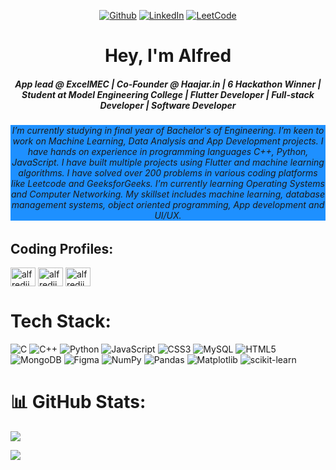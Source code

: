 <div >

 

<p align="center">
 <a href="https://github.com/alffy007" target="_blank"><img alt="Github" src="https://img.shields.io/badge/GitHub-%2312100E.svg?&style=for-the-badge&logo=Github&logoColor=white" /></a> 
 <a href="https://www.linkedin.com/in/alfredjimmy/" target="_blank"><img alt="LinkedIn" src="https://img.shields.io/badge/linkedin-%230077B5.svg?&style=for-the-badge&logo=linkedin&logoColor=white" /></a> 
 <a href="https://leetcode.com/alfredjimmyaj007/" target="_blank"><img alt="LeetCode" src="https://img.shields.io/badge/LeetCode-000000?style=for-the-badge&logo=LeetCode&logoColor=" /></a>

</p>
 
</p>
<div> 


<h1 align="center">Hey, I'm Alfred</h1>
<h5 align="center">App lead @ ExcelMEC | Co-Founder @ Haajar.in | 6 Hackathon Winner | Student at Model Engineering College | Flutter Developer | Full-stack Developer | Software Developer</h5>
<h6 align= "center" style="background-color:DodgerBlue;"> I’m currently studying in final year of Bachelor's of Engineering. I’m keen to work on Machine Learning, Data Analysis and App Development projects. I have hands on experience in programming languages C++, Python, JavaScript. I have built multiple projects using Flutter and machine learning algorithms. I have solved over 200 problems in various coding platforms like Leetcode and GeeksforGeeks. I’m currently learning Operating Systems and Computer Networking. My skillset includes machine learning, database management systems, object oriented programming, App development and UI/UX.  

</h6>


## Coding Profiles:

<p align="left">
<a href="https://leetcode.com/u/alfredjimmyaj007/" target="blank"><img align="center" src="https://raw.githubusercontent.com/rahuldkjain/github-profile-readme-generator/master/src/images/icons/Social/leet-code.svg" alt="alfredjimmyaj007" height="30" width="40" /></a>
<a href="https://www.hackerrank.com/profile/alfredjimmyaj007" target="blank"><img align="center" src="https://raw.githubusercontent.com/rahuldkjain/github-profile-readme-generator/master/src/images/icons/Social/hackerrank.svg" alt="alfredjimmyaj007" height="30" width="40" /></a>
<a href="https://www.geeksforgeeks.org/user/alfredjimmyaj007/?ref=header_profile" target="blank"><img align="center" src="https://raw.githubusercontent.com/rahuldkjain/github-profile-readme-generator/master/src/images/icons/Social/geeks-for-geeks.svg" alt="alfredjimmyaj007" height="30" width="40" /></a>
</p>


# Tech Stack:
![C](https://img.shields.io/badge/c-%2300599C.svg?style=for-the-badge&logo=c&logoColor=white) ![C++](https://img.shields.io/badge/c++-%2300599C.svg?style=for-the-badge&logo=c%2B%2B&logoColor=white) ![Python](https://img.shields.io/badge/python-3670A0?style=for-the-badge&logo=python&logoColor=ffdd54) ![JavaScript](https://img.shields.io/badge/javascript-%23323330.svg?style=for-the-badge&logo=javascript&logoColor=%23F7DF1E) ![CSS3](https://img.shields.io/badge/css3-%231572B6.svg?style=for-the-badge&logo=css3&logoColor=white) ![MySQL](https://img.shields.io/badge/mysql-%2300f.svg?style=for-the-badge&logo=mysql&logoColor=white)  ![HTML5](https://img.shields.io/badge/html5-%23E34F26.svg?style=for-the-badge&logo=html5&logoColor=white)  ![MongoDB](https://img.shields.io/badge/MongoDB-%234ea94b.svg?style=for-the-badge&logo=mongodb&logoColor=white) ![Figma](https://img.shields.io/badge/figma-%23F24E1E.svg?style=for-the-badge&logo=figma&logoColor=white) ![NumPy](https://img.shields.io/badge/numpy-%23013243.svg?style=for-the-badge&logo=numpy&logoColor=white) ![Pandas](https://img.shields.io/badge/pandas-%23150458.svg?style=for-the-badge&logo=pandas&logoColor=white) ![Matplotlib](https://img.shields.io/badge/Matplotlib-%233F4F75.svg?style=for-the-badge&logo=Matplotlib&logoColor=white) ![scikit-learn](https://img.shields.io/badge/scikit--learn-%23F7931E.svg?style=for-the-badge&logo=scikit-learn&logoColor=white)
# 📊 GitHub Stats:

![](https://github-readme-stats.vercel.app/api/top-langs/?username=alffy007&theme=buefy&hide_border=false&include_all_commits=true&count_private=true&layout=compact)


[![](https://visitcount.itsvg.in/api?id=alffy007&icon=7&color=11)](https://visitcount.itsvg.in)

